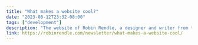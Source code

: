 ```yaml
---
title: "What makes a website cool?"
date: "2023-08-12T23:32-08:00"
tags: ["development"]
description: "The website of Robin Rendle, a designer and writer from the UK."
link: https://robinrendle.com/newsletter/what-makes-a-website-cool/
---
```


